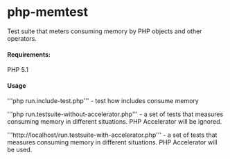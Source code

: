 php-memtest
===========

Test suite that meters consuming memory by PHP objects and other operators.

#### Requirements:
PHP 5.1

#### Usage
'''php run.include-test.php''' - test how includes consume memory

'''php run.testsuite-without-accelerator.php''' - a set of tests that measures consuming memory in different situations. PHP Accelerator will be ignored.

'''http://localhost/run.testsuite-with-accelerator.php''' - a set of tests that measures consuming memory in different situations. PHP Accelerator will be used.